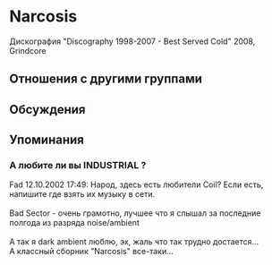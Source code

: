 # Narcosis

Дискография
"Discography 1998-2007 - Best Served Cold" 2008, Grindcore

## Отношения с другими группами


## Обсуждения


## Упоминания

### А любите ли вы INDUSTRIAL ?

Fad 12.10.2002 17:49:
Народ, здесь есть любители Сoil? Если есть, напишите где взять их музыку в сети.<BR><BR>Bad Sector - очень грамотно, лучшее что я слышал за последние полгода из разряда noise/ambient<BR><BR>А так я dark ambient люблю, эх, жаль что так трудно достается... <BR>А классный сборник "Narcosis" все-таки...

